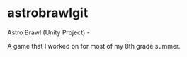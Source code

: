 # astrobrawlgit
Astro Brawl (Unity Project) -


A game that I worked on for most of my 8th grade summer.
